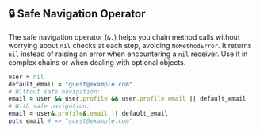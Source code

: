 ## 🔒 Safe Navigation Operator

The safe navigation operator (`&.`) helps you chain method calls without worrying about `nil` checks at each step, avoiding `NoMethodError`. It returns `nil` instead of raising an error when encountering a `nil` receiver. Use it in complex chains or when dealing with optional objects.

```ruby
user = nil
default_email = "guest@example.com"
# Without safe navigation:
email = user && user.profile && user.profile.email || default_email
# With safe navigation:
email = user&.profile&.email || default_email
puts email # => "guest@example.com"
```